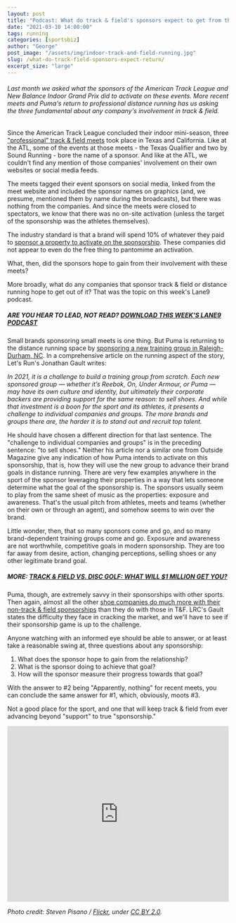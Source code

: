 ```yaml
---
layout: post
title: "Podcast: What do track & field's sponsors expect to get from the sport?"
date: "2021-03-10 14:00:00"
tags: running
categories: [sportsbiz]
author: "George"
post_image: "/assets/img/indoor-track-and-field-running.jpg"
slug: /what-do-track-field-sponsors-expect-return/
excerpt_size: "large"
---
```


<h6>Last month we asked what the sponsors of the American Track League and New Balance Indoor Grand Prix did to activate on these events. More recent meets and Puma's return to professional distance running has us asking the three fundamental about any company's involvement in track & field.</h6>

Since the American Track League concluded their indoor mini-season, three ["professional" track & field meets](https://nalathletics.com/blog/2021/02/22/four-questions-american-track-league-nbigp) took place in Texas and California. Like at the ATL, some of the events at those meets - the Texas Qualifier and two by Sound Running - bore the name of a sponsor. And like at the ATL, we couldn't find any mention of those companies' involvement on their own websites or social media feeds.

The meets tagged their event sponsors on social media, linked from the meet website and included the sponsor names on graphics (and, we presume, mentioned them by name during the broadcasts), but there was nothing from the companies. And since the meets were closed to spectators, we know that there was no on-site activation (unless the target of the sponsorship was the athletes themselves).

The industry standard is that a brand will spend 10% of whatever they paid to [sponsor a property to activate on the sponsorship](https://powersponsorship.com/introducing-last-generation-sponsorship-redux/). These companies did not appear to even do the free thing to pantomime an activation.

What, then, did the sponsors hope to gain from their involvement with these meets?

More broadly, what do any companies that sponsor track & field or distance running hope to get out of it? That was the topic on this week's Lane9 podcast.

##### ARE YOU HEAR TO LEAD, NOT READ? [DOWNLOAD THIS WEEK'S LANE9 PODCAST](https://podcasts.apple.com/us/podcast/lane9-athletics-beyond-the-sport/id1198173010)

Small brands sponsoring small meets is one thing. But Puma is returning to the distance running space by [sponsoring a new training group in Raleigh-Durham, NC](https://www.letsrun.com/news/2021/03/puma-jumps-back-into-distance-running-with-north-carolina-based-pro-group-led-by-alistair-cragg/). In a comprehensive article on the running aspect of the story, Let's Run's Jonathan Gault writes:

<em>In 2021, it is a challenge to build a training group from scratch. Each new sponsored group — whether it’s Reebok, On, Under Armour, or Puma — may have its own culture and identity, but ultimately their corporate backers are providing support for the same reason: to sell shoes. And while that investment is a boon for the sport and its athletes, it presents a challenge to individual companies and groups. The more brands and groups there are, the harder it is to stand out and recruit top talent.</em>

He should have chosen a different direction for that last sentence. The "challenge to individual companies and groups" is in the preceding sentence: "to sell shoes." Neither his article nor a similar one from Outside Magazine give any indication of how Puma intends to activate on this sponsorship, that is, how they will use the new group to advance their brand goals in distance running. There are very few examples anywhere in the sport of the sponsor leveraging their properties in a way that lets someone determine what the goal of the sponsorship is. The sponsors usually seem to play from the same sheet of music as the properties: exposure and awareness. That's the usual pitch from athletes, meets and teams (whether on their own or through an agent), and somehow seems to win over the brand.

Little wonder, then, that so many sponsors come and go, and so many brand-dependent training groups come and go. Exposure and awareness are not worthwhile, competitive goals in modern sponsorship. They are too far away from desire, action, changing perceptions, selling shoes or any other legitimate brand goal.

##### MORE: [TRACK & FIELD VS. DISC GOLF: WHAT WILL $1 MILLION GET YOU?](https://nalathletics.com/blog/2021/03/03/track-field-vs-disc-golf)

Puma, though, are extremely savvy in their sponsorships with other sports. Then again, almost all the other [shoe companies do much more with their non-track & field sponsorships](https://nalathletics.com/blog/2020/09/21/retiring-nike-exec-career-explains-track-and-field) than they do with those in T&F. LRC's Gault states the difficulty they face in cracking the market, and we'll have to see if their sponsorship game is up to the challenge.

Anyone watching with an informed eye should be able to answer, or at least take a reasonable swing at, three questions about any sponsorship:

1. What does the sponsor hope to gain from the relationship?
2. What is the sponsor doing to achieve that goal?
3. How will the sponsor measure their progress towards that goal?

With the answer to #2 being "Apparently, nothing" for recent meets, you can conclude the same answer for #1, which, obviously, moots #3.

Not a good place for the sport, and one that will keep track & field from ever advancing beyond "support" to true "sponsorship."

<iframe src="https://widget.spreaker.com/player?episode_id=43827740&theme=light&autoplay=false&playlist=false&cover_image_url=https%3A%2F%2Fd3wo5wojvuv7l.cloudfront.net%2Fimages.spreaker.com%2Foriginal%2Feef8ff6dd2977b5a2dd845b9257ecf43.jpg" width="100%" height="400px" frameborder="0"></iframe>

<em>Photo credit: Steven Pisano / [Flickr](https://flic.kr/p/qLbXiZ), under [CC BY 2.0](https://creativecommons.org/licenses/by/2.0/).</em>
